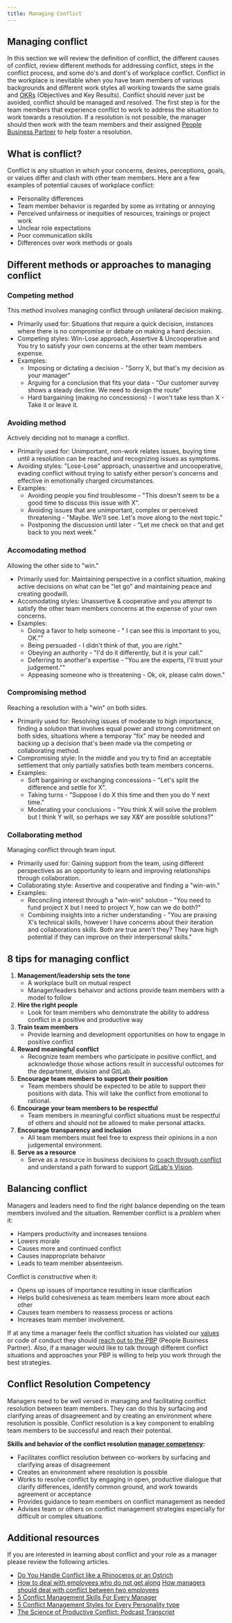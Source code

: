 ```yaml
---
title: Managing Conflict
---
```


## Managing conflict

In this section we will review the definition of conflict, the different causes of conflict, review different methods for addressing conflict, steps in the conflict process, and some do's and dont's of workplace conflict. Conflict in the workplace is inevitable when you have team members of various backgrounds and different work styles all working towards the same goals and [OKRs](/handbook/company/okrs) (Objectives and Key Results). Conflict should never just be avoided, conflict should be managed and resolved. The first step is for the team members that experience conflict to work to address the situation to work towards a resolution. If a resolution is not possible, the manager should then work with the team members and their assigned [People Business Partner](/handbook/people-group/) to help foster a resolution.

## What is conflict?

Conflict is any situation in which your concerns, desires, perceptions, goals, or values differ and clash with other team members. Here are a few examples of potential causes of workplace conflict:

- Personality differences
- Team member behavior is regarded by some as irritating or annoying
- Perceived unfairness or inequities of resources, trainings or project work
- Unclear role expectations
- Poor communication skills
- Differences over work methods or goals

## Different methods or approaches to managing conflict

### Competing method

This method involves managing conflict through unilateral decision making.

- Primarily used for: Situations that require a quick decision, instances where there is no compromise or debate on making a hard decision.
- Competing styles: Win-Lose approach, Assertive & Uncooperative and You try to satisfy your own concerns at the other team members expense.
- Examples:
  - Imposing or dictating a decision - "Sorry X, but that's my decision as your manager"
  - Arguing for a conclusion that fits your data - "Our customer survey shows a steady decline.  We need to design the route"
  - Hard bargaining (making no concessions) - I won't take less than X - Take it or leave it.

### Avoiding method

Actively deciding not to manage a conflict.

- Primarily used for: Unimportant, non-work relates issues, buying time until a resolution can be reached and recognizing issues as symptoms.
- Avoiding styles: "Lose-Lose" approach, unassertive and uncooperative, evading conflict without trying to satisfy either person's concerns and effective in emotionally charged circumstances.
- Examples:
  - Avoiding people you find troublesome - "This doesn't seem to be a good time to discuss this issue with X".
  - Avoiding issues that are unimportant, complex or perceived threatening - "Maybe. We'll see. Let's move along to the next topic."
  - Postponing the discussion until later - "Let me check on that and get back to you next week."

### Accomodating method

Allowing the other side to "win."

- Primarily used for: Maintaining perspective in a conflict situation, making active decisions on what can be "let go" and maintaining peace and creating goodwill.
- Accomodating styles: Unassertive & cooperative and you attempt to satisfy the other team members concerns at the expense of your own concerns.
- Examples:
  - Doing a favor to help someone - " I can see this is important to you, OK.""
  - Being persuaded - I didn't think of that, you are right."
  - Obeying an authority - "I'd do it differently, but it is your call."
  - Deferring to another's expertise - "You are the experts, I'll trust your judgement.""
  - Appeasing someone who is threatening - Ok, ok, please calm down."

### Compromising method

Reaching a resolution with a "win" on both sides.

- Primarily used for: Resolving issues of moderate to high importance, finding a solution that involves equal power and strong commitment on both sides, situations where a temporay "fix" may be needed and backing up a decision that's been made via the competing or collaborating method.
- Compromising style: In the middle and you try to find an acceptable settlement that only partially satisfies both team members concerns.
- Examples:
  - Soft bargaining or exchanging concessions - "Let's split the difference and settle for X".
  - Taking turns - "Suppose I do X this time and then you do Y next time."
  - Moderating your conclusions - "You think X will solve the problem but I think Y will, so perhaps we say X&Y are possible solutions?"

### Collaborating method

Managing conflict through team input.

- Primarily used for: Gaining support from the team, using different perspectives as an opportunity to learn and improving relationships through collaboration.
- Collaborating style: Assertive and cooperative and finding a "win-win."
- Examples:
  - Reconciling interest through a "win-win" solution - "You need to fund project X but I need to project Y, how can we do both?"
  - Combining insights into a richer understanding - "You are praising X's technical skills, however I have concerns about their iteration and collaborations skills.  Both are true aren't they?  They have high potential if they can improve on their interpersonal skills."

## 8 tips for managing conflict

1. **Management/leadership sets the tone**
    - A workplace built on mutual respect
    - Manager/leaders behaivor and actions provide team members with a model to follow
1. **Hire the right people**
    - Look for team members who demonstrate the ability to address conflict in a positive and productive way
1. **Train team members**
    - Provide learning and development opportunities on how to engage in positive conflict
1. **Reward meaningful conflict**
    - Recognize team members who participate in positive conflict, and acknowledge those whose actions result in successful outcomes for the department, division and GitLab.
1. **Encourage team members to support their position**
    - Team members should be expected to be able to support their positions with data.  This will take the conflict from emotional to rational.
1. **Encourage your team members to be respectful**
    - Team members in meaningful conflict situations must be respectful of others and should not be allowed to make personal attacks.
1. **Encourage transparency and inclusion**
    - All team members must feel free to express their opinions in a non judgemental environment.
1. **Serve as a resource**
    - Serve as a resource in business decisions to [coach through conflict](#balancing-conflict) and understand a path forward to support [GitLab's Vision](https://about.gitlab.com/direction/#vision).

## Balancing conflict

Managers and leaders need to find the right balance depending on the team members involved and the situation. Remember conflict is a *problem* when it:

- Hampers productivity and increases tensions
- Lowers morale
- Causes more and continued conflict
- Causes inappropriate behaivor
- Leads to team member absenteeism.

Conflict is *constructive* when it:

- Opens up issues of importance resulting in issue clarification
- Helps build cohesiveness as team members learn more about each other
- Causes team members to reassess process or actions
- Increases team member involvement.

If at any time a manager feels the conflict situation has violated our [values](/handbook/values/) or code of conduct they should [reach out to the PBP](/handbook/people-group/#how-to-reach-the-right-member-of-the-people-group) (People Business Partner). Also, if a manager would like to talk through different conflict situations and approaches your PBP is willing to help you work through the best strategies.

## Conflict Resolution Competency

Managers need to be well versed in managing and facilitating conflict resolution between team members. They can do this by surfacing and clarifying areas of disagreement and by creating an environment where resolution is possible. Conflict resolution is a key component to enabling team members to be successful and reach their potential.

**Skills and behavior of the conflict resolution [manager competency](/handbook/people-group/competencies/#list):**

- Facilitates conflict resolution between co-workers by surfacing and clarifying areas of disagreement
- Creates an environment where resolution is possible
- Works to resolve conflict by engaging in open, productive dialogue that clarify differences, identify common ground, and work towards agreement or acceptance
- Provides guidance to team members on conflict management as needed
- Advises team or others on conflict management strategies especially for difficult or complex situations

## Additional resources

If you are interested in learning about conflict and your role as a manager please review the following articles.

- [Do You Handle Conflict like a Rhinoceros or an Ostrich](https://keithrosen.com/2015/04/14/do-you-handle-conflict-like-a-rhinoceros-or-an-ostrich/)
- [How to deal with employees who do not get along](https://www.insperity.com/blog/employees-who-dont-get-along/)
  [How managers should deal with conflict between two employees](https://www.theladders.com/career-advice/how-managers-should-deal-with-conflict-between-two-employees)
- [5 Conflict Management Skills For Every Manager](https://lattice.com/library/conflict-management-skills-for-every-manager)
- [5 Conflict Management Styles for Every Personality type](https://blog.hubspot.com/service/conflict-management-styles)
- [The Science of Productive Conflict: Podcast Transcript](https://www.ted.com/podcasts/worklife/the-science-of-productive-conflict-transcript)
